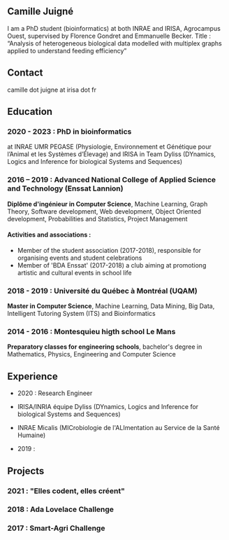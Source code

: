 ## Camille Juigné

I am a PhD student (bioinformatics) at both INRAE and IRISA, Agrocampus Ouest, supervised by Florence Gondret and Emmanuelle Becker.
Title : “Analysis of heterogeneous biological data modelled with multiplex graphs applied to understand feeding efficiency”

## Contact
camille dot juigne at irisa dot fr

## Education
### 2020 - 2023 : PhD in bioinformatics 
at INRAE UMR PEGASE (Physiologie, Environnement et Génétique pour l’Animal et les Systèmes d’Élevage) and IRISA in Team Dyliss (DYnamics, Logics and Inference for biological Systems and Sequences)

### 2016 – 2019 : Advanced National College of Applied Science and Technology (Enssat Lannion)
**Diplôme d'ingénieur in Computer Science**, Machine Learning, Graph Theory, Software development, Web development, Object Oriented development, Probabilities and Statistics, Project Management
#### Activities and associations : 
  - Member of the student association (2017-2018), responsible for organising events and student celebrations
  - Member of 'BDA Enssat' (2017-2018) a club aiming at promotiong artistic and cultural events in school life 

### 2018 - 2019 : Université du Québec à Montréal (UQAM)
**Master in Computer Science**, Machine Learning, Data Mining, Big Data, Intelligent Tutoring System (ITS) and Bioinformatics

### 2014 - 2016 : Montesquieu higth school Le Mans
**Preparatory classes for engineering schools**, bachelor's degree in Mathematics, Physics, Engineering and Computer Science

## Experience
- 2020 : Research Engineer
- IRISA/INRIA équipe Dyliss (DYnamics, Logics and Inference for biological Systems and Sequences)
- INRAE Micalis (MICrobiologie de l'ALImentation au Service de la Santé Humaine) 

- 2019 : 
## Projects
### 2021 : "Elles codent, elles créent"
### 2018 : Ada Lovelace Challenge
### 2017 : Smart-Agri Challenge
